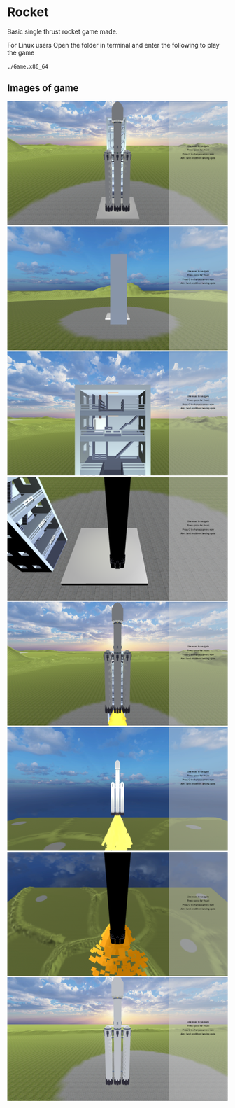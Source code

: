 # Rocket
Basic single thrust rocket game made.

For Linux users 
Open the folder in terminal and enter the following to play the game

`./Game.x86_64`

## Images of game
![Alt text](/Images/1.png?raw=true)
![Alt text](/Images/2.png?raw=true)
![Alt text](/Images/3.png?raw=true)
![Alt text](/Images/4.png?raw=true)
![Alt text](/Images/5.png?raw=true)
![Alt text](/Images/6.png?raw=true)
![Alt text](/Images/7.png?raw=true)
![Alt text](/Images/8.png?raw=true)
